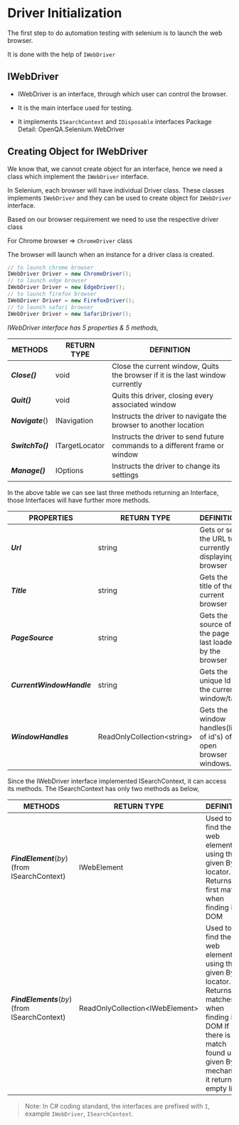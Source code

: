 # Driver Initialization

The first step to do automation testing with selenium is to launch the web browser.

It is done with the help of `IWebDriver`

## IWebDriver

* IWebDriver is an interface, through which user can control the browser.

* It is the main interface used for testing.

* It implements `ISearchContext` and `IDisposable` interfaces
Package Detail: OpenQA.Selenium.WebDriver

## Creating Object for IWebDriver

We know that, we cannot create object for an interface, hence we need a class which implement the `IWebDriver` interface.

In Selenium, each browser will have individual Driver class. These classes implements `IWebDriver` and they can be used to create object for `IWebDriver` interface.

Based on our browser requirement we need to use the respective driver class

For Chrome browser => `ChromeDriver` class

The browser will launch when an instance for a driver class is created.

```C# >
// to launch chrome browser
IWebDriver Driver = new ChromeDriver();
// to launch edge browser
IWebDriver Driver = new EdgeDriver();
// to launch firefox browser
IWebDriver Driver = new FirefoxDriver();
// to launch safari browser
IWebDriver Driver = new SafariDriver();
```

*IWebDriver interface has 5 properties & 5 methods,*

|METHODS | RETURN TYPE  | DEFINITION |
|--------|---------------|-----------|
|***Close()*** | void | Close the current window, Quits the browser if it is the last window currently |
|***Quit()*** |void | Quits this driver, closing every associated window|
|***Navigate***() | INavigation | Instructs the driver to navigate the browser to another location |
| ***SwitchTo()***| ITargetLocator | Instructs the driver to send future commands to a different frame or window |
| ***Manage()***| IOptions | Instructs the driver to change its settings |

In the above table we can see last three methods returning an Interface, those Interfaces will have further more methods.

|PROPERTIES | RETURN TYPE | DEFINITION |
|--------|---------------|-------------|
|    ***Url*** | string | Gets or sets the URL to currently displaying browser |
|    ***Title*** | string | Gets the title of the current browser  |
|***PageSource*** | string | Gets the source of the page last loaded by the browser |
|    ***CurrentWindowHandle*** | string | Gets the unique Id of the current window/tab |
|    ***WindowHandles*** | ReadOnlyCollection\<string> | Gets the window handles(list of id's) of open browser windows. |

Since the IWebDriver interface implemented ISearchContext, it can access its methods. The ISearchContext has only two methods as below,

|METHODS | RETURN TYPE  | DEFINITION |
|--------|---------------|-------------|
| ***FindElement***(*by*) (from ISearchContext)| IWebElement |Used to find the web element by using the given By locator. Returns the first match when finding in DOM |
| ***FindElements***(*by*)     (from ISearchContext) | ReadOnlyCollection\<IWebElement> | Used to find the web element by using the given By locator. Returns all matches when finding in DOM If there is no match found using given By mechanism, it returns an empty list. |

> Note: In C# coding standard, the interfaces are prefixed with `I`, example `IWebDriver`, `ISearchContext`.
